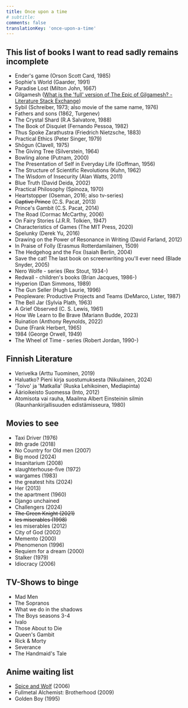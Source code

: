 ```yaml
---
title: Once upon a time
# subtitle:
comments: false
translationKey: 'once-upon-a-time'
---
```






## This list of books I want to read sadly remains incomplete
- Ender's game (Orson Scott Card, 1985)
- Sophie's World (Gaarder, 1991)
- Paradise Lost (Milton John, 1667)
- Gilgamesh ([What is the 'full' version of The Epic of Gilgamesh? - Literature Stack Exchange](https://literature.stackexchange.com/questions/6365/what-is-the-full-version-of-the-epic-of-gilgamesh))
- Sybil (Schreiber, 1973; also movie of the same name, 1976)
- Fathers and sons (1862, Turgenev)
- The Crystal Shard (R.A Salvatore, 1988)
- The Book of Disquiet (Fernando Pessoa, 1982)
- Thus Spoke Zarathustra (Friedrich Nietzsche, 1883)
- Practical Ethics (Peter Singer, 1979)
- Shōgun (Clavell, 1975)
- The Giving Tree (Silverstein, 1964)
- Bowling alone (Putnam, 2000)
- The Presentation of Self in Everyday Life (Goffman, 1956)
- The Structure of Scientific Revolutions (Kuhn, 1962)
- The Wisdom of Insecurity (Alan Watts, 2011)
- Blue Truth (David Deida, 2002)
- Practical Philosophy (Spinoza, 1970)
- Heartstopper (Oseman, 2016; also tv-series)
- ~~Captive Prince~~ (C.S. Pacat, 2013)
- Prince's Gambit (C.S. Pacat, 2014)
- The Road (Cormac McCarthy, 2006)
- On Fairy Stories (J.R.R. Tolkien, 1947)
- Characteristics of Games (The MIT Press, 2020)
- Spelunky (Derek Yu, 2016)
- Drawing on the Power of Resonance in Writing (David Farland, 2012)
- In Praise of Folly (Erasmus Rotterdamilainen, 1509)
- The Hedgehog and the Fox (Isaiah Berlin, 2004)
- Save the cat! The last book on screenwriting you'll ever need (Blade Snyder, 2005)
- Nero Wolfe - series (Rex Stout, 1934-)
- Redwall - children's books (Brian Jacques, 1986-)
- Hyperion (Dan Simmons, 1989)
- The Gun Seller (Hugh Laurie, 1996)
- Peopleware: Productive Projects and Teams (DeMarco, Lister, 1987)
- The Bell Jar (Sylvia Plath, 1963)
- A Grief Observed (C. S. Lewis, 1961)
- How We Learn to Be Brave (Mariann Budde, 2023)
- Ruination (Anthony Reynolds, 2022)
- Dune (Frank Herbert, 1965)
- 1984 (George Orwell, 1949)
- The Wheel of Time - series (Robert Jordan, 1990-)


## Finnish Literature
- Verivelka (Arttu Tuominen, 2019)
- Haluatko? Pieni kirja suostumuksesta (Nikulainen, 2024)
- 'Toivo' ja 'Matkalla' (Ruska Lehikoinen, Mediapinta)
- Äärioikeisto Suomessa (Into, 2012)
- Atomisota vai rauha, Maailma Albert Einsteinin silmin (Raunhankirjallisuuden edistämisseura, 1980)


## Movies to see
- Taxi Driver (1976)
- 8th grade (2018)
- No Country for Old men (2007)
- Big mood (2024)
- Insanitarium (2008)
- slaughterhouse-five (1972)
- wargames (1983)
- the greatest hits (2024)
- Her (2013)
- the apartment (1960)
- Django unchained
- Challengers (2024)
- ~~The Green Knight (2021)~~
- ~~les miserables (1998)~~
- les miserables (2012)
- City of God (2002)
- Memento (2000)
- Phenomenon (1996)
- Requiem for a dream (2000)
- Stalker (1979)
- Idiocracy (2006)


## TV-Shows to binge
- Mad Men
- The Sopranos
- What we do in the shadows
- The Boys seasons 3-4
- Ivalo
- Those About to Die
- Queen's Gambit
- Rick & Morty
- Severance
- The Handmaid's Tale

## Anime waiting list
- [Spice and Wolf](https://en.wikipedia.org/wiki/Spice_and_Wolf) (2006)
- Fullmetal Alchemist: Brotherhood (2009)
- Golden Boy (1995)